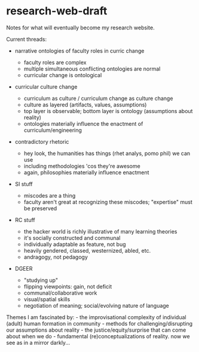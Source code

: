 # research-web-draft
Notes for what will eventually become my research website.

Current threads:

- narrative ontologies of faculty roles in curric change
	- faculty roles are complex
	- multiple simultaneous conflicting ontologies are normal
	- curricular change is ontological

- curricular culture change
	- curriculum as culture / curriculum change as culture change
	- culture as layered (artifacts, values, assumptions)
	- top layer is observable; bottom layer is ontology (assumptions about reality)
	- ontologies materially influence the enactment of curriculum/engineering

- contradictory rhetoric
	- hey look, the humanities has things (rhet analys, pomo phil) we can use
	- including methodologies 'cos they're awesome
	- again, philosophies materially influence enactment

- SI stuff
	- miscodes are a thing
	- faculty aren't great at recognizing these miscodes; "expertise" must be preserved

- RC stuff
	- the hacker world is richly illustrative of many learning theories
	- it's socially constructed and communal
	- individually adaptable as feature, not bug
	- heavily gendered, classed, westernized, abled, etc.
	- andragogy, not pedagogy

- DGEER
	- "studying up"
	- flipping viewpoints: gain, not deficit
	- communal/collaborative work
	- visual/spatial skills
	- negotiation of meaning; social/evolving nature of language

Themes I am fascinated by:
	- the improvisational complexity of individual (adult) human formation in community
	- methods for challenging/disrupting our assumptions about reality
	- the justice/equity/surprise that can come about when we do
	- fundamental (re)conceptualizations of reality. now we see as in a mirror darkly...
